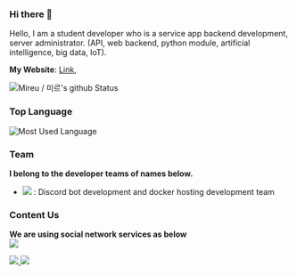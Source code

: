 ### Hi there 👋
Hello, I am a student developer who is a service app backend development, server administrator. (API, web backend, python module, artificial intelligence, big data, IoT).

**My Website**: [Link](https://mireu-labcon.github.io/Mireu-Labcon/), 

![Mireu / 미르's github Status](https://github-readme-stats.vercel.app/api?username=mireu-labcon&count_private=true&show_icons=true&theme=tokyonight)


### Top Language
![Most Used Language](https://github-readme-stats.vercel.app/api/top-langs/?username=mireu-labcon&theme=tokyonight&layout=compact)<br/>
</ul>

### Team
**I belong to the developer teams of names below.**
<ul>
  <li><a href="https://github.com/CalicoCheese"><img src="https://img.shields.io/badge/CalicoCheese-808080?style=flat-square"></a> : Discord bot development and docker hosting development team</li>
</ul>

### Content Us
**We are using social network services as below**<br/>
<a href="mailto:alfmalfm1214@gmail.com">
  <img src="https://img.shields.io/badge/Gmail-alfmamlf1214@gmail.com-0080aa?style=for-the-badge&logo=gmail">
</a>

<a href="https://www.rocketpunch.com/@alfmalfm1214">
  <img src="https://img.shields.io/badge/Rocketpunch-rocketpunch.com/@alfmalfm1214-0080aa?style=for-the-badge&logo=gmail">
</a>

<a href="https://www.facebook.com/mireu1214">
  <img src="https://img.shields.io/badge/Facebook-facebook.com/mireu1214-0080aa?style=for-the-badge&logo=facebook">
</a>